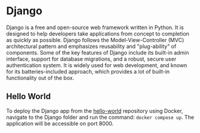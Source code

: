 # Django

Django is a free and open-source web framework written in Python. It is designed to help developers take applications from concept to completion as quickly as possible. Django follows the Model-View-Controller (MVC) architectural pattern and emphasizes reusability and "plug-ability" of components. Some of the key features of Django include its built-in admin interface, support for database migrations, and a robust, secure user authentication system. It is widely used for web development, and known for its batteries-included approach, which provides a lot of built-in functionality out of the box.

## Hello World

To deploy the Django app from the [hello-world](https://github.com/dataoids/hello-world) repository using Docker, navigate to the Django folder and run the command: `docker compose up`. The application will be accessible on port 8000.
